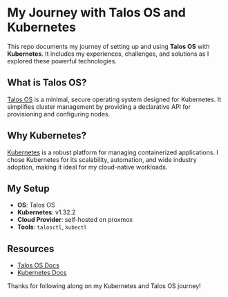 # My Journey with Talos OS and Kubernetes

This repo documents my journey of setting up and using **Talos OS** with **Kubernetes**. It includes my experiences, challenges, and solutions as I explored these powerful technologies.

## What is Talos OS?

[Talos OS](https://www.talos.dev/) is a minimal, secure operating system designed for Kubernetes. It simplifies cluster management by providing a declarative API for provisioning and configuring nodes.

## Why Kubernetes?

[Kubernetes](https://kubernetes.io/) is a robust platform for managing containerized applications. I chose Kubernetes for its scalability, automation, and wide industry adoption, making it ideal for my cloud-native workloads.

## My Setup

- **OS**: Talos OS
- **Kubernetes**: v1.32.2
- **Cloud Provider**: self-hosted on proxmox
- **Tools**: `talosctl`, `kubectl`

## Resources

- [Talos OS Docs](https://www.talos.dev/docs/)
- [Kubernetes Docs](https://kubernetes.io/docs/)

Thanks for following along on my Kubernetes and Talos OS journey!
